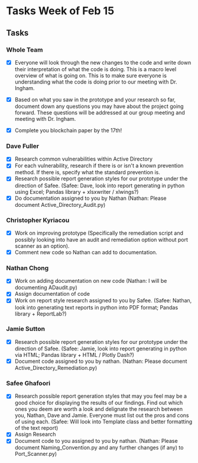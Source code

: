 
# Tasks Week of Feb 15 #

## Tasks ##

### Whole Team ###


- [X] Everyone will look through the new changes to the code and write down their interpretation of what the code is doing. This is a macro level overview of what is going on. This is to make sure everyone is understanding what the code is doing prior to our meeting with Dr. Ingham.
- [X] Based on what you saw in the prototype and your research so far, document down any questions you may have about the project going forward. These questions will be addressed at our group meeting and meeting with Dr. Ingham.
- [X] Complete you blockchain paper by the 17th!


### Dave Fuller ###

- [X] Research common vulnerabilities within Active Directory
- [X] For each vulnerability, research if there is or isn't a known prevention method. If there is, specify what the standard prevention is.
- [X] Research possible report generation styles for our prototype under the direction of Safee. (Safee: Dave, look into report generating in python using Excel; Pandas library + xlsxwriter / xlwings?)
- [X] Do documentation assigned to you by Nathan (Nathan: Please document Active_Directory_Audit.py)

### Christopher Kyriacou ###

- [X] Work on improving prototype (Specifically the remediation script and possibly looking into have an audit and remediation option without port scanner as an option).
- [X] Comment new code so Nathan can add to documentation.

### Nathan Chong ###

- [X] Work on adding documentation on new code (Nathan: I will be documenting ADaudit.py)
- [X] Assign documentation of code
- [X] Work on report style research assigned to you by Safee. (Safee: Nathan, look into generating text reports in python into PDF format; Pandas library + ReportLab?)

### Jamie Sutton ### 

- [X] Research possible report generation styles for our prototype under the direction of Safee. (Safee: Jamie, look into report generating in python via HTML; Pandas library + HTML / Plotly Dash?)
- [X] Document code assigned to you by nathan. (Nathan: Please document Active_Directory_Remediation.py)

### Safee Ghafoori ###
 
- [X] Research possible report generation styles that may you feel may be a good choice for displaying the results of our findings. Find out which ones you deem are worth a look and delignate the research between you, Nathan, Dave and Jamie. Everyone must list out the pros and cons of using each. (Safee: Will look into Template class and better formatting of the text report)
- [X] Assign Research
- [X] Document code to you assigned to you by nathan. (Nathan: Please document Naming_Convention.py and any further changes (if any) to Port_Scanner.py)
